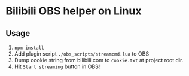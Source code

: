 # Bilibili OBS helper on Linux

## Usage

1. `npm install`
2. Add plugin script `./obs_scripts/streamcmd.lua` to OBS
3. Dump cookie string from bilibili.com to `cookie.txt` at project root dir.
4. Hit `Start streaming` button in OBS!